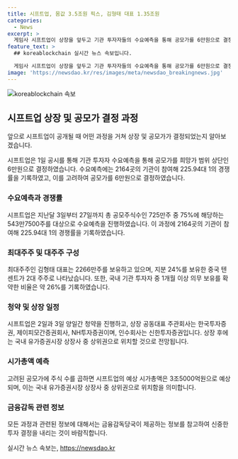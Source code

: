 ```yaml
---
title: 시프트업, 몸값 3.5조원 픽스, 김형태 대표 1.35조원
categories:
  - News
excerpt: >
  게임사 시프트업이 상장을 앞두고 기관 투자자들의 수요예측을 통해 공모가를 6만원으로 결정했다. 수요예측 경쟁률은 225.94대 1로, 상장 당일 시가총액은 3조5000억원으로 예상됨. 이로써 시프트업은 국내 상장사 중 4위의 규모가 될 전망이며, 대표는 1조 3596억원의 자산가가 될 것으로 보임. 시프트업은 2일과 3일 양일간 청약을 진행하며, 상장 주관회사는 한국투자증권, 제이피모간증권회사, NH투자증권이고 인수회사는 신한투자증권이다.
feature_text: >
  ## koreablockchain 실시간 뉴스 속보입니다.

  게임사 시프트업이 상장을 앞두고 기관 투자자들의 수요예측을 통해 공모가를 6만원으로 결정했다. 수요예측 경쟁률은 225.94대 1로, 상장 당일 시가총액은 3조5000억원으로 예상됨. 이로써 시프트업은 국내 상장사 중 4위의 규모가 될 전망이며, 대표는 1조 3596억원의 자산가가 될 것으로 보임. 시프트업은 2일과 3일 양일간 청약을 진행하며, 상장 주관회사는 한국투자증권, 제이피모간증권회사, NH투자증권이고 인수회사는 신한투자증권이다.
image: 'https://newsdao.kr/res/images/meta/newsdao_breakingnews.jpg'
---
```


<p><img src="https://newsdao.kr/res/images/meta/newsdao_breakingnews.jpg" alt="koreablockchain 속보" /></p>

<h2 data-ke-size="size26">시프트업 상장 및 공모가 결정 과정</h2>

<p>앞으로 시프트업이 공개될 때 어떤 과정을 거쳐 상장 및 공모가가 결정되었는지 알아보겠습니다.</p>

<p data-ke-size="size16">시프트업은 1일 공시를 통해 기관 투자자 수요예측을 통해 공모가를 희망가 범위 상단인 6만원으로 결정하였습니다. 수요예측에는 2164곳의 기관이 참여해 225.94대 1의 경쟁률을 기록하였고, 이를 고려하여 공모가를 6만원으로 결정하였습니다.</p>

<h3 data-ke-size="size24">수요예측과 경쟁률</h3>

<p data-ke-size="size16">시프트업은 지난달 3일부터 27일까지 총 공모주식수인 725만주 중 75%에 해당하는 543만7500주를 대상으로 수요예측을 진행하였습니다. 이 과정에 2164곳의 기관이 참여해 225.94대 1의 경쟁률을 기록하였습니다.</p>

<h3 data-ke-size="size24">최대주주 및 대주주 구성</h3>

<p data-ke-size="size16">최대주주인 김형태 대표는 2266만주를 보유하고 있으며, 지분 24%를 보유한 중국 텐센트가 2대 주주로 나타났습니다. 또한, 국내 기관 투자자 중 1개월 이상 의무 보유를 확약한 비율은 약 26%를 기록하였습니다.</p>

<h3 data-ke-size="size24">청약 및 상장 일정</h3>

<p data-ke-size="size16">시프트업은 2일과 3일 양일간 청약을 진행하고, 상장 공동대표 주관회사는 한국투자증권, 제이피모간증권회사, NH투자증권이며, 인수회사는 신한투자증권입니다. 상장 후에는 국내 유가증권시장 상장사 중 상위권으로 위치할 것으로 전망됩니다.</p>

<h3 data-ke-size="size24">시가총액 예측</h3>

<p data-ke-size="size16">고려된 공모가에 주식 수를 곱하면 시프트업의 예상 시가총액은 3조5000억원으로 예상되며, 이는 국내 유가증권시장 상장사 중 상위권으로 위치함을 의미합니다.</p>

<h3 data-ke-size="size24">금융감독 관련 정보</h3>

<p data-ke-size="size16">모든 과정과 관련된 정보에 대해서는 금융감독당국이 제공하는 정보를 참고하여 신중한 투자 결정을 내리는 것이 바람직합니다.</p>
실시간 뉴스 속보는, <a href="https://newsdao.kr" rel="dofollow">https://newsdao.kr</a>


